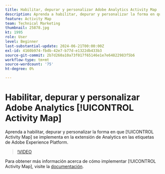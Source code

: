 ```yaml
---
title: Habilitar, depurar y personalizar Adobe Analytics Activity Map
description: Aprenda a habilitar, depurar y personalizar la forma en que se implementa Activity Map en la extensión de Analytics en las etiquetas de Adobe Experience Platform.
feature: Activity Map
team: Technical Marketing
thumbnail: 25878.jpg
kt: 1995
role: User
level: Beginner
last-substantial-update: 2024-06-21T00:00:00Z
exl-id: 4160b974-fbdb-42e7-b77d-e1322db433b3
source-git-commit: 2b7d260a10a73f017f65146e1e7e64822983f5b6
workflow-type: tm+mt
source-wordcount: '75'
ht-degree: 0%

---
```


# Habilitar, depurar y personalizar Adobe Analytics [!UICONTROL Activity Map]

Aprenda a habilitar, depurar y personalizar la forma en que [!UICONTROL Activity Map] se implementa en la extensión de Analytics en las etiquetas de Adobe Experience Platform.

>[!VIDEO](https://video.tv.adobe.com/v/25878?quality=12&learn=on)

Para obtener más información acerca de cómo implementar [!UICONTROL Activity Map], visite la [documentación](https://experienceleague.adobe.com/es/docs/analytics/analyze/activity-map/getting-started/activitymap-enable).
